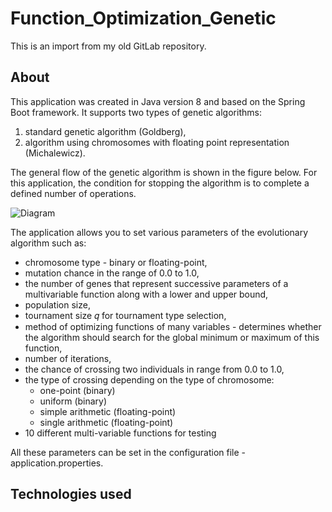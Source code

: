 # Function_Optimization_Genetic
This is an import from my old GitLab repository. 

## About
This application was created in Java version 8 and based on the Spring Boot framework. It supports two types of genetic algorithms:
1) standard genetic algorithm (Goldberg),
2) algorithm using chromosomes with floating point representation (Michalewicz).

The general flow of the genetic algorithm is shown in the figure below. For this application, the condition for stopping the algorithm is to complete a defined number of operations.

![Diagram](https://github.com/zkrytobojca/Function_Optimization_Genetic/assets/49489021/a982d664-3b48-4237-a720-d2bd951ddcfb)

The application allows you to set various parameters of the evolutionary algorithm such as:
- chromosome type - binary or floating-point,
- mutation chance in the range of 0.0 to 1.0,
- the number of genes that represent successive parameters of a multivariable function along with a lower and upper bound,
- population size,
- tournament size 𝑞 for tournament type selection,
- method of optimizing functions of many variables - determines whether the algorithm should search for the global minimum or maximum of this function,
- number of iterations,
- the chance of crossing two individuals in range from 0.0 to 1.0,
- the type of crossing depending on the type of chromosome:
  - one-point (binary)
  - uniform (binary)
  - simple arithmetic (floating-point)
  - single arithmetic (floating-point)
- 10 different multi-variable functions for testing

All these parameters can be set in the configuration file - application.properties.

## Technologies used
